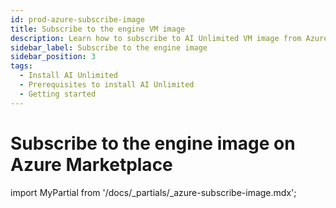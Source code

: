 ```yaml
---
id: prod-azure-subscribe-image
title: Subscribe to the engine VM image
description: Learn how to subscribe to AI Unlimited VM image from Azure marketplace.
sidebar_label: Subscribe to the engine image	
sidebar_position: 3
tags:
  - Install AI Unlimited
  - Prerequisites to install AI Unlimited
  - Getting started
---
```

# Subscribe to the engine image on Azure Marketplace 


import MyPartial from '/docs/_partials/_azure-subscribe-image.mdx';

<MyPartial />